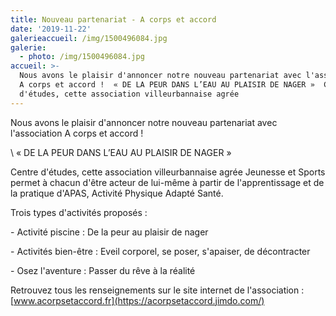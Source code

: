 ```yaml
---
title: Nouveau partenariat - A corps et accord
date: '2019-11-22'
galerieaccueil: /img/1500496084.jpg
galerie:
  - photo: /img/1500496084.jpg
accueil: >-
  Nous avons le plaisir d'annoncer notre nouveau partenariat avec l'association
  A corps et accord !  « DE LA PEUR DANS L’EAU AU PLAISIR DE NAGER »  Centre
  d'études, cette association villeurbannaise agrée
---
```

Nous avons le plaisir d'annoncer notre nouveau partenariat avec l'association A corps et accord !

\    « DE LA PEUR DANS L’EAU AU PLAISIR DE NAGER » 

Centre d'études, cette association villeurbannaise agrée Jeunesse et Sports permet à chacun d'être acteur de lui-même à partir de l'apprentissage et de la pratique d'APAS, Activité Physique Adapté Santé.

Trois types d'activités proposés :

\- Activité piscine : De la peur au plaisir de nager 

\- Activités bien-être : Eveil corporel, se poser, s'apaiser, de décontracter

\- Osez l'aventure : Passer du rêve à la réalité



Retrouvez tous les renseignements sur le site internet de l'association : [www.acorpsetaccord.fr](https://acorpsetaccord.jimdo.com/)
